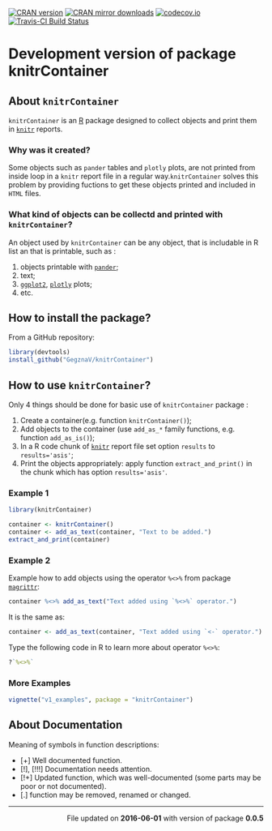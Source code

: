 <!-- README.md is generated from README.Rmd. Please edit that file -->
[![CRAN version](http://www.r-pkg.org/badges/version/knitrContainer)](http://cran.rstudio.com/web/packages/knitrContainer/index.html) [![CRAN mirror downloads](http://cranlogs.r-pkg.org/badges/knitrContainer)](http://cran.rstudio.com/web/packages/knitrContainer/index.html) [![codecov.io](https://codecov.io/github/GegznaV/knitrContainer/coverage.svg?branch=master)](https://codecov.io/github/GegznaV/knitrContainer?branch=master) [![Travis-CI Build Status](https://travis-ci.org/GegznaV/knitrContainer.png?branch=master)](https://travis-ci.org/GegznaV/knitrContainer)

Development version of package **knitrContainer**
=================================================

About `knitrContainer`
----------------------

`knitrContainer` is an [R](https://cran.r-project.org/) package designed to collect objects and print them in [`knitr`](http://yihui.name/knitr/) reports.

### Why was it created?

Some objects such as `pander` tables and `plotly` plots, are not printed from inside loop in a `knitr` report file in a regular way.`knitrContainer` solves this problem by providing fuctions to get these objects printed and included in `HTML` files.

### What kind of objects can be collectd and printed with `knitrContainer`?

An object used by `knitrContainer` can be any object, that is includable in R list an that is printable, such as :

1.  objects printable with [`pander`](http://rapporter.github.io/pander/);
2.  text;
3.  [`ggplot2`](http://ggplot2.org/), [`plotly`](https://plot.ly/r/) plots;
4.  etc.

How to install the package?
---------------------------

From a GitHub repository:

``` r
library(devtools)
install_github("GegznaV/knitrContainer")
```

How to use `knitrContainer`?
----------------------------

Only 4 things should be done for basic use of `knitrContainer` package :

1.  Create a container(e.g. function `knitrContainer()`);
2.  Add objects to the container (use `add_as_*` family functions, e.g. function `add_as_is()`);
3.  In a R code chunk of [`knitr`](http://yihui.name/knitr/) report file set option `results` to `results='asis'`;
4.  Print the objects appropriately: apply function `extract_and_print()` in the chunk which has option `results='asis'`.

### Example 1

``` r
library(knitrContainer)
```

``` r
container <- knitrContainer()
container <- add_as_text(container, "Text to be added.")
extract_and_print(container)
```

### Example 2

Example how to add objects using the operator `%<>%` from package [`magrittr`](https://github.com/smbache/magrittr#compound-assignment-pipe-operations):

``` r
container %<>% add_as_text("Text added using `%<>%` operator.")
```

It is the same as:

``` r
container <- add_as_text(container, "Text added using `<-` operator.")
```

Type the following code in R to learn more about operator `%<>%`:

``` r
?`%<>%`
```

### More Examples

``` r
vignette("v1_examples", package = "knitrContainer")
```

About Documentation
-------------------

Meaning of symbols in function descriptions:

-   \[+\] Well documented function.
-   \[!\], \[!!!\] Documentation needs attention.
-   \[!+\] Updated function, which was well-documented (some parts may be poor or not documented).
-   \[.\] function may be removed, renamed or changed.

------------------------------------------------------------------------

<p align="right">
File updated on <b>2016-06-01</b> with version of package <b>0.0.5</b>
</p>
